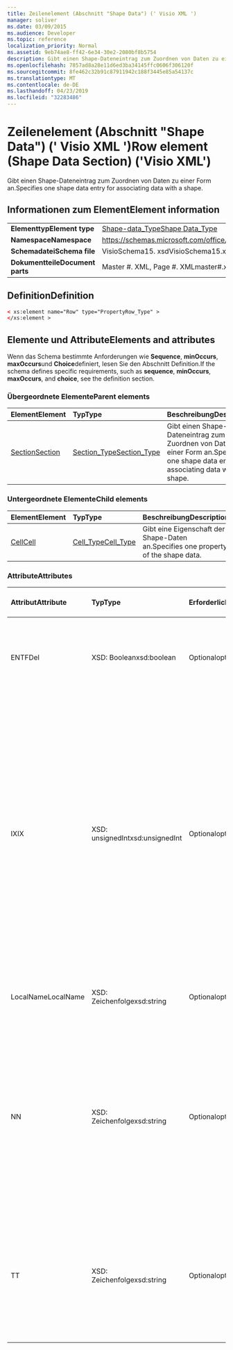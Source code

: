 ```yaml
---
title: Zeilenelement (Abschnitt "Shape Data") (' Visio XML ')
manager: soliver
ms.date: 03/09/2015
ms.audience: Developer
ms.topic: reference
localization_priority: Normal
ms.assetid: 9eb74ae8-ff42-6e34-30e2-2080bf8b5754
description: Gibt einen Shape-Dateneintrag zum Zuordnen von Daten zu einer Form an.
ms.openlocfilehash: 7857ad8a28e11d6ed3ba34145ffc0606f306120f
ms.sourcegitcommit: 8fe462c32b91c87911942c188f3445e85a54137c
ms.translationtype: MT
ms.contentlocale: de-DE
ms.lasthandoff: 04/23/2019
ms.locfileid: "32283486"
---
```

# <a name="row-element-shape-data-section-visio-xml"></a><span data-ttu-id="4c5e4-103">Zeilenelement (Abschnitt "Shape Data") (' Visio XML ')</span><span class="sxs-lookup"><span data-stu-id="4c5e4-103">Row element (Shape Data Section) ('Visio XML')</span></span>

<span data-ttu-id="4c5e4-104">Gibt einen Shape-Dateneintrag zum Zuordnen von Daten zu einer Form an.</span><span class="sxs-lookup"><span data-stu-id="4c5e4-104">Specifies one shape data entry for associating data with a shape.</span></span>
  
## <a name="element-information"></a><span data-ttu-id="4c5e4-105">Informationen zum Element</span><span class="sxs-lookup"><span data-stu-id="4c5e4-105">Element information</span></span>

|||
|:-----|:-----|
|<span data-ttu-id="4c5e4-106">**Elementtyp**</span><span class="sxs-lookup"><span data-stu-id="4c5e4-106">**Element type**</span></span> <br/> |[<span data-ttu-id="4c5e4-107">Shape-data_Type</span><span class="sxs-lookup"><span data-stu-id="4c5e4-107">Shape Data_Type</span></span>](propertyrow_type-complextypevisio-xml.md) <br/> |
|<span data-ttu-id="4c5e4-108">**Namespace**</span><span class="sxs-lookup"><span data-stu-id="4c5e4-108">**Namespace**</span></span> <br/> |https://schemas.microsoft.com/office/visio/2012/main  <br/> |
|<span data-ttu-id="4c5e4-109">**Schemadatei**</span><span class="sxs-lookup"><span data-stu-id="4c5e4-109">**Schema file**</span></span> <br/> |<span data-ttu-id="4c5e4-110">VisioSchema15. xsd</span><span class="sxs-lookup"><span data-stu-id="4c5e4-110">VisioSchema15.xsd</span></span>  <br/> |
|<span data-ttu-id="4c5e4-111">**Dokumentteile**</span><span class="sxs-lookup"><span data-stu-id="4c5e4-111">**Document parts**</span></span> <br/> |<span data-ttu-id="4c5e4-112">Master #. XML, Page #. XML</span><span class="sxs-lookup"><span data-stu-id="4c5e4-112">master#.xml, page#.xml</span></span>  <br/> |
   
## <a name="definition"></a><span data-ttu-id="4c5e4-113">Definition</span><span class="sxs-lookup"><span data-stu-id="4c5e4-113">Definition</span></span>

```XML
< xs:element name="Row" type="PropertyRow_Type" >
</xs:element >
```

## <a name="elements-and-attributes"></a><span data-ttu-id="4c5e4-114">Elemente und Attribute</span><span class="sxs-lookup"><span data-stu-id="4c5e4-114">Elements and attributes</span></span>

<span data-ttu-id="4c5e4-115">Wenn das Schema bestimmte Anforderungen wie **Sequence**, **minOccurs**, **maxOccurs**und **Choice**definiert, lesen Sie den Abschnitt Definition.</span><span class="sxs-lookup"><span data-stu-id="4c5e4-115">If the schema defines specific requirements, such as **sequence**, **minOccurs**, **maxOccurs**, and **choice**, see the definition section.</span></span> 
  
### <a name="parent-elements"></a><span data-ttu-id="4c5e4-116">Übergeordnete Elemente</span><span class="sxs-lookup"><span data-stu-id="4c5e4-116">Parent elements</span></span>

|<span data-ttu-id="4c5e4-117">**Element**</span><span class="sxs-lookup"><span data-stu-id="4c5e4-117">**Element**</span></span>|<span data-ttu-id="4c5e4-118">**Typ**</span><span class="sxs-lookup"><span data-stu-id="4c5e4-118">**Type**</span></span>|<span data-ttu-id="4c5e4-119">**Beschreibung**</span><span class="sxs-lookup"><span data-stu-id="4c5e4-119">**Description**</span></span>|
|:-----|:-----|:-----|
|[<span data-ttu-id="4c5e4-120">Section</span><span class="sxs-lookup"><span data-stu-id="4c5e4-120">Section</span></span>](section-element-sheet_type-complextypevisio-xml.md) <br/> |[<span data-ttu-id="4c5e4-121">Section_Type</span><span class="sxs-lookup"><span data-stu-id="4c5e4-121">Section_Type</span></span>](section_type-complextypevisio-xml.md) <br/> |<span data-ttu-id="4c5e4-122">Gibt einen Shape-Dateneintrag zum Zuordnen von Daten zu einer Form an.</span><span class="sxs-lookup"><span data-stu-id="4c5e4-122">Specifies one shape data entry for associating data with a shape.</span></span>  <br/> |
   
### <a name="child-elements"></a><span data-ttu-id="4c5e4-123">Untergeordnete Elemente</span><span class="sxs-lookup"><span data-stu-id="4c5e4-123">Child elements</span></span>

|<span data-ttu-id="4c5e4-124">**Element**</span><span class="sxs-lookup"><span data-stu-id="4c5e4-124">**Element**</span></span>|<span data-ttu-id="4c5e4-125">**Typ**</span><span class="sxs-lookup"><span data-stu-id="4c5e4-125">**Type**</span></span>|<span data-ttu-id="4c5e4-126">**Beschreibung**</span><span class="sxs-lookup"><span data-stu-id="4c5e4-126">**Description**</span></span>|
|:-----|:-----|:-----|
|[<span data-ttu-id="4c5e4-127">Cell</span><span class="sxs-lookup"><span data-stu-id="4c5e4-127">Cell</span></span>](cell-element-shape-data-sectionvisio-xml.md) <br/> |[<span data-ttu-id="4c5e4-128">Cell_Type</span><span class="sxs-lookup"><span data-stu-id="4c5e4-128">Cell_Type</span></span>](cell_type-complextypevisio-xml.md) <br/> |<span data-ttu-id="4c5e4-129">Gibt eine Eigenschaft der Shape-Daten an.</span><span class="sxs-lookup"><span data-stu-id="4c5e4-129">Specifies one property of the shape data.</span></span>  <br/> |
   
### <a name="attributes"></a><span data-ttu-id="4c5e4-130">Attribute</span><span class="sxs-lookup"><span data-stu-id="4c5e4-130">Attributes</span></span>

|<span data-ttu-id="4c5e4-131">**Attribut**</span><span class="sxs-lookup"><span data-stu-id="4c5e4-131">**Attribute**</span></span>|<span data-ttu-id="4c5e4-132">**Typ**</span><span class="sxs-lookup"><span data-stu-id="4c5e4-132">**Type**</span></span>|<span data-ttu-id="4c5e4-133">**Erforderlich**</span><span class="sxs-lookup"><span data-stu-id="4c5e4-133">**Required**</span></span>|<span data-ttu-id="4c5e4-134">**Beschreibung**</span><span class="sxs-lookup"><span data-stu-id="4c5e4-134">**Description**</span></span>|<span data-ttu-id="4c5e4-135">**Mögliche Werte**</span><span class="sxs-lookup"><span data-stu-id="4c5e4-135">**Possible values**</span></span>|
|:-----|:-----|:-----|:-----|:-----|
|<span data-ttu-id="4c5e4-136">ENTF</span><span class="sxs-lookup"><span data-stu-id="4c5e4-136">Del</span></span>  <br/> |<span data-ttu-id="4c5e4-137">XSD: Boolean</span><span class="sxs-lookup"><span data-stu-id="4c5e4-137">xsd:boolean</span></span>  <br/> |<span data-ttu-id="4c5e4-138">Optional</span><span class="sxs-lookup"><span data-stu-id="4c5e4-138">optional</span></span>  <br/> |<span data-ttu-id="4c5e4-139">Gibt an, ob eine Zeile, die andernfalls von einem Master-Shape geerbt würde, gelöscht wurde.</span><span class="sxs-lookup"><span data-stu-id="4c5e4-139">Specifies whether a row that would otherwise be inherited from a master shape has been deleted.</span></span>  <br/> |<span data-ttu-id="4c5e4-140">Werte des XSD: Boolean-Typs.</span><span class="sxs-lookup"><span data-stu-id="4c5e4-140">Values of the xsd:boolean type.</span></span>  <br/> |
|<span data-ttu-id="4c5e4-141">IX</span><span class="sxs-lookup"><span data-stu-id="4c5e4-141">IX</span></span>  <br/> |<span data-ttu-id="4c5e4-142">XSD: unsignedInt</span><span class="sxs-lookup"><span data-stu-id="4c5e4-142">xsd:unsignedInt</span></span>  <br/> |<span data-ttu-id="4c5e4-143">Optional</span><span class="sxs-lookup"><span data-stu-id="4c5e4-143">optional</span></span>  <br/> |<span data-ttu-id="4c5e4-144">Gibt den 1-basierten Bezeichner für die Zeile an.</span><span class="sxs-lookup"><span data-stu-id="4c5e4-144">Specifies the one-based identifier for the row.</span></span> <span data-ttu-id="4c5e4-145">Sie sollte unqiue und größer sein als andere Bezeichner im gleichen Abschnitt. Das Attribut IX wird nur für die Abschnitte Character, Connection, Field, FillGradient, Geometry, Layer, LineGradient, Paragraph, Rezensent, Scratch und Tabs verwendet.</span><span class="sxs-lookup"><span data-stu-id="4c5e4-145">It should be unqiue and greater than other identifiers in the same section.The IX attribute is only used for the Character, Connection, Field, FillGradient, Geometry, Layer, LineGradient, Paragraph, Reviewer, Scratch, and Tabs sections.</span></span> <span data-ttu-id="4c5e4-146">Eine Zeile kann nur eines der Attribute IX oder N aufweisen.</span><span class="sxs-lookup"><span data-stu-id="4c5e4-146">A row can only have one of the IX or N attributes.</span></span>  <br/> |<span data-ttu-id="4c5e4-147">Werte des XSD: unsignedInt-Typs.</span><span class="sxs-lookup"><span data-stu-id="4c5e4-147">Values of the xsd:unsignedInt type.</span></span>  <br/> |
|<span data-ttu-id="4c5e4-148">LocalName</span><span class="sxs-lookup"><span data-stu-id="4c5e4-148">LocalName</span></span>  <br/> |<span data-ttu-id="4c5e4-149">XSD: Zeichenfolge</span><span class="sxs-lookup"><span data-stu-id="4c5e4-149">xsd:string</span></span>  <br/> |<span data-ttu-id="4c5e4-150">Optional</span><span class="sxs-lookup"><span data-stu-id="4c5e4-150">optional</span></span>  <br/> |<span data-ttu-id="4c5e4-151">Gibt den eindeutigen sprachenabhängigen Namen der Zeile an.</span><span class="sxs-lookup"><span data-stu-id="4c5e4-151">Specifies the unique language-dependent name of the row.</span></span>  <br/> |<span data-ttu-id="4c5e4-152">Werte des XSD: String-Typs.</span><span class="sxs-lookup"><span data-stu-id="4c5e4-152">Values of the xsd:string type.</span></span>  <br/> |
|<span data-ttu-id="4c5e4-153">N</span><span class="sxs-lookup"><span data-stu-id="4c5e4-153">N</span></span>  <br/> |<span data-ttu-id="4c5e4-154">XSD: Zeichenfolge</span><span class="sxs-lookup"><span data-stu-id="4c5e4-154">xsd:string</span></span>  <br/> |<span data-ttu-id="4c5e4-155">Optional</span><span class="sxs-lookup"><span data-stu-id="4c5e4-155">optional</span></span>  <br/> |<span data-ttu-id="4c5e4-156">Gibt den eindeutigen sprachunabhängigen Namen der Zeile an. Das N-Attribut wird nur für die Abschnitte User, Property, Actions, Control, Connection, Hyperlink und ActionTag verwendet.</span><span class="sxs-lookup"><span data-stu-id="4c5e4-156">Specifies the unique language-independent name of the row.The N attribute is only used for the User, Property, Actions, Control, Connection, Hyperlink, and ActionTag sections.</span></span> <span data-ttu-id="4c5e4-157">Eine Zeile kann nur eines der Attribute IX oder N aufweisen.</span><span class="sxs-lookup"><span data-stu-id="4c5e4-157">A row can only have one of the IX or N attributes.</span></span>  <br/> |<span data-ttu-id="4c5e4-158">Werte des XSD: String-Typs.</span><span class="sxs-lookup"><span data-stu-id="4c5e4-158">Values of the xsd:string type.</span></span>  <br/> |
|<span data-ttu-id="4c5e4-159">T</span><span class="sxs-lookup"><span data-stu-id="4c5e4-159">T</span></span>  <br/> |<span data-ttu-id="4c5e4-160">XSD: Zeichenfolge</span><span class="sxs-lookup"><span data-stu-id="4c5e4-160">xsd:string</span></span>  <br/> |<span data-ttu-id="4c5e4-161">Optional</span><span class="sxs-lookup"><span data-stu-id="4c5e4-161">optional</span></span>  <br/> |<span data-ttu-id="4c5e4-162">Gibt den Typ des durch die Zeile dargestellten geometrischen Pfads an und wird in der Geometrie Visualisierung verwendet.</span><span class="sxs-lookup"><span data-stu-id="4c5e4-162">Specifies the type of the geometric path represented by the row and used in geometry visualization.</span></span> <span data-ttu-id="4c5e4-163">Das T-Attribut wird nur für den Abschnitt Geometry verwendet.</span><span class="sxs-lookup"><span data-stu-id="4c5e4-163">The T attribute is only used for the Geometry section.</span></span>  <br/> |<span data-ttu-id="4c5e4-164">Werte des XSD: String-Typs.</span><span class="sxs-lookup"><span data-stu-id="4c5e4-164">Values of the xsd:string type.</span></span>  <br/> |
   

